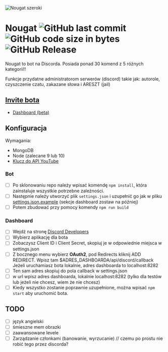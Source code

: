 ![Nougat szeroki](https://i.imgur.com/tFdycx5.jpg)

# Nougat ![GitHub last commit](https://img.shields.io/github/last-commit/pizza61/nougat.svg?style=for-the-badge) ![GitHub code size in bytes](https://img.shields.io/github/languages/code-size/pizza61/nougat.svg?style=for-the-badge) ![GitHub Release](https://img.shields.io/github/release/pizza61/nougat.svg?style=for-the-badge)

Nougat to bot na Discorda. Posiada ponad 30 komend z 5 różnych kategorii!! 

Funkcje przydatne administratorom serwerów (discord) takie jak: autorole, czyszczenie czatu, zakazane słowa i ARESZT (jail)

## [Invite bota](https://discordapp.com/api/oauth2/authorize?client_id=429587398511427584&permissions=469822598&scope=bot)
* [Dashboard (beta)](https://nougat.papryka.pro)

## Konfiguracja
Wymagania:
* MongoDB
* Node (zalecane 9 lub 10)
* [Klucz do API YouTube](https://developers.google.com/youtube/v3/getting-started)

### Bot
- [ ] Po sklonowaniu repo należy wpisać komendę `npm install`, która zainstaluje wszystkie potrzebne zależności.
- [ ] Następnie należy utworzyć plik `settings.json` i uzupełnić go jak w pliku [settings.json.example](https://github.com/pizza61/nougat/blob/master/settings.json.example) (sekcje dashboard zostaw na później)
- [ ] Potem zbudować przy pomocy komendy `npm run build`
### Dashboard
- [ ] Wejdź na stronę [Discord Developers](https://discordapp.com/developers/applications/)
- [ ] Wybierz aplikację dla bota
- [ ] Zobaczysz Client ID i Client Secret, skopiuj je w odpowiednie miejsca w settings.json
- [ ] Z bocznego menu wybierz **OAuth2**, pod Redirects kliknij ADD REDIRECT. Wpisz tam $ADRES_DASHBOARDA/api/discord/callback Jeżeli uruchamiasz bota lokalnie, adres dashboarda to localhost:8282
- [ ] Ten sam adres skopiuj do pola callback w settings.json
- [ ] w url wpisz adres dashboarda, lokalnie localhost:8282 (tylko dla testów lub jeżeli nie chcesz, wiem że nie chcesz)
- [ ] Kiedy wszystko zostanie poprawnie uzupełnione, można wpisać `npm start` aby uruchomić bota.

## TODO
- [ ] język angielski
- [ ] śmieszne mem obrazki
- [ ] zaawansowane levele
- [ ] Zarządzanie członkami (banowanie, wyrzucanie) // czemu po prostu nie robić tego przez discorda?
